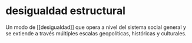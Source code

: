 # desigualdad estructural
Un modo de [[desigualdad]] que opera a nivel del sistema social general y se extiende a través múltiples escalas geopolíticas, históricas y culturales.
